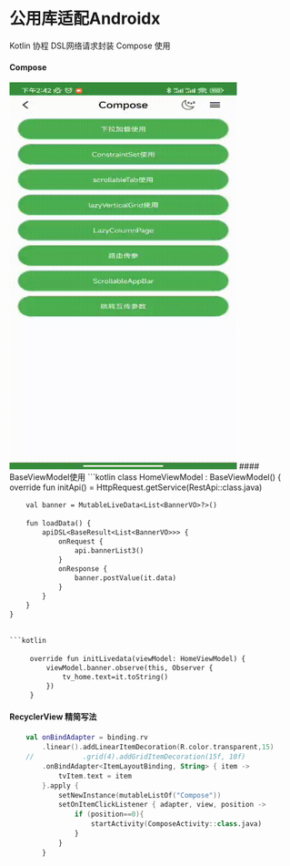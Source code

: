 # 公用库适配Androidx
Kotlin 协程 DSL网络请求封装
Compose 使用

#### Compose
<img width="400" height="680" src="https://github.com/xuehao0217/CommonLib/blob/master/screenshot/Screenrecorder-2022-10-19-14-42-07-579.gif"/>
#### BaseViewModel使用
```kotlin
    class HomeViewModel : BaseViewModel<RestApi>() {
        override fun initApi() = HttpRequest.getService(RestApi::class.java)

        val banner = MutableLiveData<List<BannerVO>?>()

        fun loadData() {
            apiDSL<BaseResult<List<BannerVO>>> {
                onRequest {
                    api.bannerList3()
                }
                onResponse {
                    banner.postValue(it.data)
                }
            }
        }
    }

```

```kotlin

     override fun initLivedata(viewModel: HomeViewModel) {
         viewModel.banner.observe(this, Observer {
             tv_home.text=it.toString()
         })
     }

```
#### RecyclerView 精简写法
```kotlin
    val onBindAdapter = binding.rv
        .linear().addLinearItemDecoration(R.color.transparent,15)
    //            .grid(4).addGridItemDecoration(15f, 10f)
        .onBindAdapter<ItemLayoutBinding, String> { item ->
            tvItem.text = item
        }.apply {
            setNewInstance(mutableListOf("Compose"))
            setOnItemClickListener { adapter, view, position ->
                if (position==0){
                    startActivity(ComposeActivity::class.java)
                }
            }
        }
```